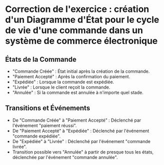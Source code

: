 # Correction de l'exercice : création d'un Diagramme d'État pour le cycle de vie d'une commande dans un système de commerce électronique

## États de la Commande
- "Commande Créée" : État initial après la création de la commande.
- "Paiement Accepté" : Après la confirmation du paiement.
- "Expédiée" : Lorsque la commande est expédiée.
- "Livrée" : Lorsque le client reçoit la commande.
- "Annulée" : Si la commande est annulée à n'importe quel stade.

## Transitions et Événements
- De "Commande Créée" à "Paiement Accepté" : Déclenché par l'événement "paiement réussi".
- De "Paiement Accepté" à "Expédiée" : Déclenché par l'événement "commande expédiée".
- De "Expédiée" à "Livrée" : Déclenché par l'événement "commande livrée".
- Transition possible vers "Annulée" à partir de presque tous les états, déclenchée par l'événement "commande annulée".